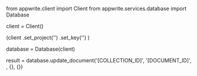 from appwrite.client import Client
from appwrite.services.database import Database

client = Client()

(client
  .set_project('')
  .set_key('')
)

database = Database(client)

result = database.update_document('[COLLECTION_ID]', '[DOCUMENT_ID]', , {}, {})
